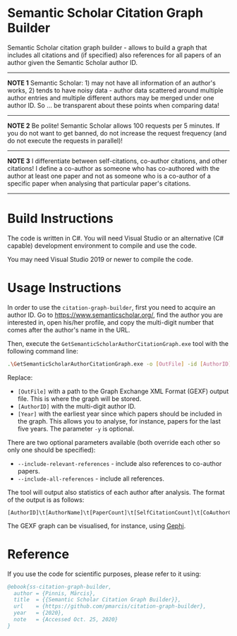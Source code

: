 # Semantic Scholar Citation Graph Builder

Semantic Scholar citation graph builder - allows to build a graph that includes all citations and (if specified) also references for all papers of an author given the Semantic Scholar author ID.

---
**NOTE 1**
Semantic Scholar: 1) may not have all information of an author's works, 2) tends to have noisy data - author data scattered around multiple author entries and multiple different authors may be merged under one author ID. So ... be transparent about these points when comparing data!

---
**NOTE 2**
Be polite! Semantic Scholar allows 100 requests per 5 minutes. If you do not want to get banned, do not increase the request frequency (and do not execute the requests in parallel)!

---
**NOTE 3**
I differentiate between self-citations, co-author citations, and other citations! I define a co-author as someone who has co-authored with the author at least one paper and not as someone who is a co-author of a specific paper when analysing that particular paper's citations.

---

# Build Instructions

The code is written in C#. You will need Visual Studio or an alternative (C# capable) development environment to compile and use the code.

You may need Visual Studio 2019 or newer to compile the code.

# Usage Instructions

In order to use the `citation-graph-builder`, first you need to acquire an author ID. Go to https://www.semanticscholar.org/, find the author you are interested in, open his/her profile, and copy the multi-digit number that comes after the author's name in the URL.

Then, execute the `GetSemanticScholarAuthorCitationGraph.exe` tool with the following command line:

```bash
.\GetSemanticScholarAuthorCitationGraph.exe -o [OutFile] -id [AuthorID] -y [Year]
```

Replace:

* `[OutFile]` with a path to the Graph Exchange XML Format (GEXF) output file. This is where the graph will be stored.
* `[AuthorID]` with the multi-digit author ID.
* `[Year]` with the earliest year since which papers should be included in the graph. This allows you to analyse, for instance, papers for the last five years. The parameter `-y` is optional.

There are two optional parameters available (both override each other so only one should be specified):

* `--include-relevant-references` - include also references to co-author papers.
* `--include-all-references` - include all references.

The tool will output also statistics of each author after analysis. The format of the output is as follows:

```
[AuthorID]\t[AuthorName]\t[PaperCount]\t[SelfCitationCount]\t[CoAuthorCitationCount]\t[OtherCitationCount]
```

The GEXF graph can be visualised, for instance, using [Gephi](https://gephi.org/).

# Reference

If you use the code for scientific purposes, please refer to it using:

```bibtex
@ebook{ss-citation-graph-builder,
  author = {Pinnis, Mārcis},
  title  = {{Semantic Scholar Citation Graph Builder}},
  url    = {https://github.com/pmarcis/citation-graph-builder},
  year   = {2020},
  note   = {Accessed Oct. 25, 2020}
}
```
